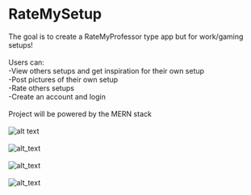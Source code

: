 # RateMySetup

The goal is to create a RateMyProfessor type app but for work/gaming setups! </br>
</br>
Users can: </br>
   -View others setups and get inspiration for their own setup </br>
   -Post pictures of their own setup </br>
   -Rate others setups </br>
   -Create an account and login </br>
</br>
Project will be powered by the MERN stack
<br/>
<br/>
![alt text](https://github.com/luukasmakila/RateMySetup/blob/master/Screenshot%20(25).png) <br/>
<br/>
![alt_text](https://github.com/luukasmakila/RateMySetup/blob/master/Screenshot%20(28).png) <br/>
<br/>
![alt_text](https://github.com/luukasmakila/RateMySetup/blob/master/Screenshot%20(27).png) <br/>
<br/>
![alt_text](https://github.com/luukasmakila/RateMySetup/blob/master/Screenshot%20(26).png)
